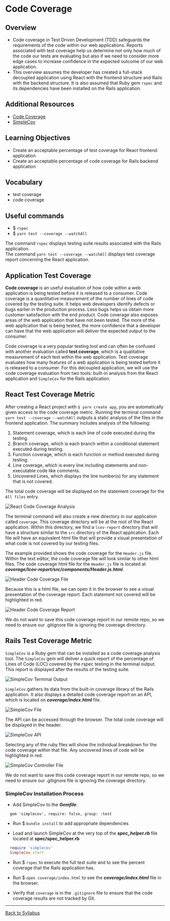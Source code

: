 # Code Coverage  

## Overview  
- Code coverage in Test Driven Development (TDD) safeguards the requirements of the code within our web applications. Reports associated with test coverage help us determine not only how much of the code our tests are evaluating but also if we need to consider more edge cases to increase confidence in the expected outcome of our web application.
- This overview assumes the developer has created a full-stack decoupled application using React with the frontend structure and Rails with the backend structure. It is also assumed that Ruby gem `rspec` and its dependencies have been installed on the Rails application.

## Additional Resources  
- [Code Coverage](https://www.baeldung.com/cs/code-coverage)
- [SimpleCov](https://www.rubydoc.info/gems/simplecov/0.22.0)

## Learning Objectives
- Create an acceptable percentage of test coverage for React frontend application
- Create an acceptable percentage of code coverage for Rails backend application

## Vocabulary
- test coverage
- code coverage

## Useful commands
- $ `rspec`
- $ `yarn test --coverage --watchAll`  

The command `rspec` displays testing suite results associated with the Rails application.  
The command `yarn test --coverage --watchAll` displays test coverage report concerning the React application.

## Application Test Coverage 
**Code coverage** is an useful evaluation of how code within a web application is being tested before it is released to a consumer. Code coverage is a quantitative measurement of the number of lines of code covered by the testing suite. It helps web developers identify defects or bugs earlier in the production process. Less bugs helps us obtain more customer satisfaction with the end product. Code coverage also exposes areas of the web application that have not been tested. The more of the web application that is being tested, the more confidence that a developer can have that the web application will deliver the expected output to the consumer. 

Code coverage is a very popular testing tool and can often be confused with another evaluation called **test coverage**, which is a qualitative measurement of each test within the web application. Test coverage evaluates how many features of a web application is being tested before it is released to a consumer. For this decoupled application, we will use the code coverage evaluation from two tools: built-in analysis from the React application and `SimpleCov` for the Rails application. 

## React Test Coverage Metric
After creating a React project with `$ yarn create app`, you are automatically given access to the code coverage metric. Running the terminal command `yarn test --coverage --watchAll` outputs a static analysis of the files in the frontend application. The summary includes analysis of the following:
1. Statement coverage, which is each line of code executed during the testing.
2. Branch coverage, which is each branch within a conditional statement executed during testing.
3. Function coverage, which is each function or method executed during testing.
4. Line coverage, which is every line including statements and non-executable code like comments.
5. Uncovered Lines, which displays the line number(s) for any statement that is not covered.

The total code coverage will be displayed on the statement coverage for the `All files` entry.  

![React Code Coverage Analysis](./assets/yarn-coverage-term.png)

The terminal command will also create a new directory in our application called `coverage`. This coverage directory will be at the root of the React application. Within this directory, we find a `lcov-report` directory that will have a structure similar to the `src` directory of the React application. Each file will have an equivalent html file that will provide a visual presentation of what code is not covered by our testing files. 

The example provided shows the code coverage for the `Header.js` file. Within the text editor, the code coverage file will look similar to other html files. The code coverage html file for the `Header.js` file is located at ***coverage/lcov-report/src/components/Header.js.html***. 

![Header Code Coverage File](./assets/yarn-coverage-file.png)

Because this is a html file, we can open it in the browser to see a visual presentation of the coverage report. Each statement not covered will be highlighted in red. 

![Header Code Coverage Report](./assets/yarn-coverage-browser.png)

We do not want to save this code coverage report in our remote repo, so we need to ensure our .gitignore file is ignoring the coverage directory.

## Rails Test Coverage Metric
`SimpleCov` is a Ruby gem that can be installed as a code coverage analysis tool. The `SimpleCov` gem will deliver a quick report of the percentage of Lines of Code (LOC) covered by the rspec testing in the terminal output. This report is displayed after the results of the testing suite.

![SimpleCov Terminal Output](./assets/rspec-simplecov-term.png)

`SimpleCov` gathers its data from the built-in coverage library of the Rails application. It also displays a detailed code coverage report on an API, which is located on ***coverage/index.html*** file. 

![SimpleCov File](./assets/simplecov-file.png)

The API can be accessed through the browser. The total code coverage will be displayed in the header. 

![SimpleCov API](./assets/simplecov-browser.png)

Selecting any of the ruby files will show the individual breakdown for the code coverage within that file. Any uncovered lines of code will be highlighted in red.  

![SimpleCov Controller File](./assets/simplecov-controller.png)

We do not want to save this code coverage report in our remote repo, so we need to ensure our .gitignore file is ignoring the coverage directory.

### SimpleCov Installation Process 
- Add SimpleCov to the ***Gemfile***:
```Gemfile
  gem 'simplecov', require: false, group: :test
```
- Run $ `bundle install` to add appropriate dependencies

- Load and launch SimpleCov at the very top of the ***spec_helper.rb*** file located at **spec/spec_helper.rb**
```rb
  require 'simplecov'
  SimpleCov.start
```

- Run $ `rspec` to execute the full test suite and to see the percent coverage that the Rails application has.

- Run $ `open coverage/index.html` to see the ***coverage/index.html*** file in the browser. 

- Verify that `coverage` is in the `.gitignore` file to ensure that the code coverage results are not tracked by Git.

---

[Back to Syllabus](../README.md#unit-ten-capstone-project-mvp)